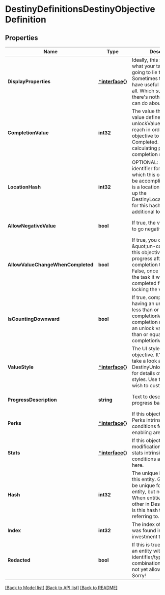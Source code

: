# DestinyDefinitionsDestinyObjectiveDefinition

## Properties
Name | Type | Description | Notes
------------ | ------------- | ------------- | -------------
**DisplayProperties** | [***interface{}**](interface{}.md) | Ideally, this should tell you what your task is. I&#39;m not going to lie to you though. Sometimes this doesn&#39;t have useful information at all. Which sucks, but there&#39;s nothing either of us can do about it. | [optional] [default to null]
**CompletionValue** | **int32** | The value that the unlock value defined in unlockValueHash must reach in order for the objective to be considered Completed. Used in calculating progress and completion status. | [optional] [default to null]
**LocationHash** | **int32** | OPTIONAL: a hash identifier for the location at which this objective must be accomplished, if there is a location defined. Look up the DestinyLocationDefinition for this hash for that additional location info. | [optional] [default to null]
**AllowNegativeValue** | **bool** | If true, the value is allowed to go negative. | [optional] [default to null]
**AllowValueChangeWhenCompleted** | **bool** | If true, you can effectively \&quot;un-complete\&quot; this objective if you lose progress after crossing the completion threshold.   If False, once you complete the task it will remain completed forever by locking the value. | [optional] [default to null]
**IsCountingDownward** | **bool** | If true, completion means having an unlock value less than or equal to the completionValue.  If False, completion means having an unlock value greater than or equal to the completionValue. | [optional] [default to null]
**ValueStyle** | [***interface{}**](interface{}.md) | The UI style applied to the objective. It&#39;s an enum, take a look at DestinyUnlockValueUIStyle for details of the possible styles. Use this info as you wish to customize your UI. | [optional] [default to null]
**ProgressDescription** | **string** | Text to describe the progress bar. | [optional] [default to null]
**Perks** | [***interface{}**](interface{}.md) | If this objective enables Perks intrinsically, the conditions for that enabling are defined here. | [optional] [default to null]
**Stats** | [***interface{}**](interface{}.md) | If this objective enables modifications on a player&#39;s stats intrinsically, the conditions are defined here. | [optional] [default to null]
**Hash** | **int32** | The unique identifier for this entity. Guaranteed to be unique for the type of entity, but not globally.  When entities refer to each other in Destiny content, it is this hash that they are referring to. | [optional] [default to null]
**Index** | **int32** | The index of the entity as it was found in the investment tables. | [optional] [default to null]
**Redacted** | **bool** | If this is true, then there is an entity with this identifier/type combination, but BNet is not yet allowed to show it. Sorry! | [optional] [default to null]

[[Back to Model list]](../README.md#documentation-for-models) [[Back to API list]](../README.md#documentation-for-api-endpoints) [[Back to README]](../README.md)


